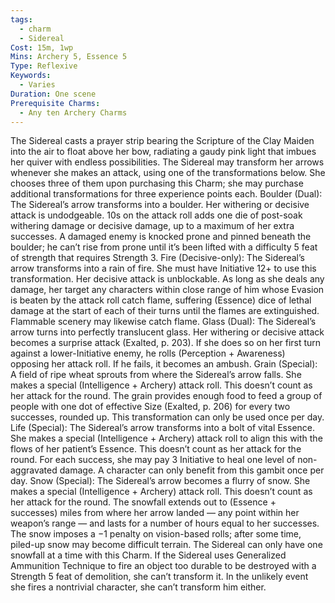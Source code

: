 ```yaml
---
tags:
  - charm
  - Sidereal
Cost: 15m, 1wp
Mins: Archery 5, Essence 5
Type: Reflexive
Keywords:
  - Varies
Duration: One scene
Prerequisite Charms:
  - Any ten Archery Charms
---
```

The Sidereal casts a prayer strip bearing the Scripture of the Clay Maiden into the air to float above her bow, radiating a gaudy pink light that imbues her quiver with endless possibilities. The Sidereal may transform her arrows whenever she makes an attack, using one of the transformations below. She chooses three of them upon purchasing this Charm; she may purchase additional transformations for three experience points each. Boulder (Dual): The Sidereal’s arrow transforms into a boulder. Her withering or decisive attack is undodgeable. 10s on the attack roll adds one die of post-soak withering damage or decisive damage, up to a maximum of her extra successes. A damaged enemy is knocked prone and pinned beneath the boulder; he can’t rise from prone until it’s been lifted with a difficulty 5 feat of strength that requires Strength 3. Fire (Decisive-only): The Sidereal’s arrow transforms into a rain of fire. She must have Initiative 12+ to use this transformation. Her decisive attack is unblockable. As long as she deals any damage, her target any characters within close range of him whose Evasion is beaten by the attack roll catch flame, suffering (Essence) dice of lethal damage at the start of each of their turns until the flames are extinguished. Flammable scenery may likewise catch flame. Glass (Dual): The Sidereal’s arrow turns into perfectly translucent glass. Her withering or decisive attack becomes a surprise attack (Exalted, p. 203). If she does so on her first turn against a lower-Initiative enemy, he rolls (Perception + Awareness) opposing her attack roll. If he fails, it becomes an ambush. Grain (Special): A field of ripe wheat sprouts from where the Sidereal’s arrow falls. She makes a special (Intelligence + Archery) attack roll. This doesn’t count as her attack for the round. The grain provides enough food to feed a group of people with one dot of effective Size (Exalted, p. 206) for every two successes, rounded up. This transformation can only be used once per day. Life (Special): The Sidereal’s arrow transforms into a bolt of vital Essence. She makes a special (Intelligence + Archery) attack roll to align this with the flows of her patient’s Essence. This doesn’t count as her attack for the round. For each success, she may pay 3 Initiative to heal one level of non-aggravated damage. A character can only benefit from this gambit once per day. Snow (Special): The Sidereal’s arrow becomes a flurry of snow. She makes a special (Intelligence + Archery) attack roll. This doesn’t count as her attack for the round. The snowfall extends out to (Essence + successes) miles from where her arrow landed — any point within her weapon’s range — and lasts for a number of hours equal to her successes. The snow imposes a −1 penalty on vision-based rolls; after some time, piled-up snow may become difficult terrain. The Sidereal can only have one snowfall at a time with this Charm. If the Sidereal uses Generalized Ammunition Technique to fire an object too durable to be destroyed with a Strength 5 feat of demolition, she can’t transform it. In the unlikely event she fires a nontrivial character, she can’t transform him either.